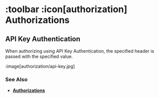 # :toolbar :icon[authorization] Authorizations

## API Key Authentication

When authorizing using API Key Authentication, the specified header is passed with the specified value.

:image[authorization/api-key.jpg]

### See Also

* [**Authorizations**](help:authorizations)

